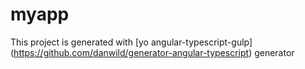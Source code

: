 # myapp

This project is generated with [yo angular-typescript-gulp] (https://github.com/danwild/generator-angular-typescript)
generator